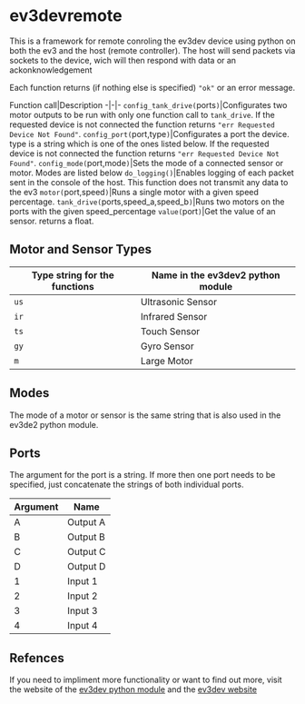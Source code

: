 
# ev3devremote

This is a framework for remote conroling the ev3dev device using python on both the ev3 and the host (remote controller).
The host will send packets via sockets to the device, wich will then respond with data or an ackonknowledgement

Each function returns (if nothing else is specified) `"ok"` or an error message.

Function call|Description
-|-|-
`config_tank_drive(`ports`)`|Configurates two motor outputs to be run with only one function call to `tank_drive`. If the requested device is not connected the function returns `"err Requested Device Not Found"`.
`config_port(`port,type`)`|Configurates a port the device. type is a string which is one of the ones listed below. If the requested device is not connected the function returns `"err Requested Device Not Found"`.
`config_mode(`port,mode`)`|Sets the mode of a connected sensor or motor. Modes are listed below
`do_logging()`|Enables logging of each packet sent in the console of the host. This function does not transmit any data to the ev3
`motor(`port,speed`)`|Runs a single motor with a given speed percentage.
`tank_drive(`ports,speed_a,speed_b`)`|Runs two motors on the ports with the given speed_percentage
`value(`port`)`|Get the value of an sensor. returns a float. 

## Motor and Sensor Types

Type string for the functions|Name in the ev3dev2 python module
-|-
`us`|Ultrasonic Sensor
`ir`|Infrared Sensor
`ts`|Touch Sensor
`gy`|Gyro Sensor
`m`|Large Motor

## Modes

The mode of a motor or sensor is the same string that is also used in the ev3de2 python module.

## Ports

The argument for the port is a string.
If more then one port needs to be specified, just concatenate the strings of both individual ports.

Argument|Name
-|-
A | Output A
B | Output B
C | Output C
D | Output D
1 | Input 1
2 | Input 2
3 | Input 3
4 | Input 4

## Refences

If you need to impliment more functionality or want to find out more, visit the website of the [ev3dev python module](https://ev3dev-lang.readthedocs.io/projects/python-ev3dev/en/stable/) and the [ev3dev website](https://www.ev3dev.org/)
